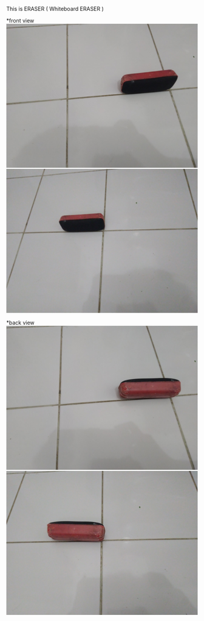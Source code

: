 This is ERASER ( Whiteboard ERASER )

*front view
![eraser1](https://github.com/cg2021e/assignment-1-azhary86/blob/main/images/eraser1_fix.jpg)
![eraser2](https://github.com/cg2021e/assignment-1-azhary86/blob/main/images/eraser2_fix.jpg)

*back view
![eraser3](https://github.com/cg2021e/assignment-1-azhary86/blob/main/images/eraser3_fix.jpg)
![eraser4](https://github.com/cg2021e/assignment-1-azhary86/blob/main/images/eraser4_fix.jpg)
